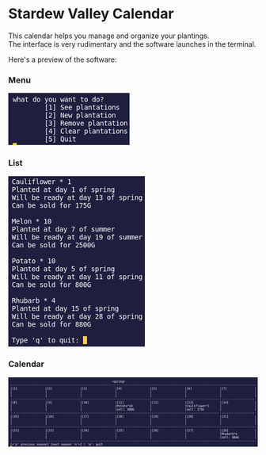 # Stardew Valley Calendar  
This calendar helps you manage and organize your plantings.  
The interface is very rudimentary and the software launches in the terminal.  

Here's a preview of the software:  
### Menu  
![screenshot_calendar](Screenshots/screenshot_menu.png) 
### List  
![screenshot_calendar](Screenshots/screenshot_list.png)  
### Calendar  
![screenshot_calendar](Screenshots/screenshot_calendar.png)  
